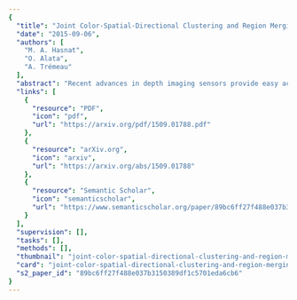 ```yaml
---
{
  "title": "Joint Color-Spatial-Directional Clustering and Region Merging (JCSD-RM) for Unsupervised RGB-D Image Segmentation",
  "date": "2015-09-06",
  "authors": [
    "M. A. Hasnat",
    "O. Alata",
    "A. Trémeau"
  ],
  "abstract": "Recent advances in depth imaging sensors provide easy access to the synchronized depth with color, called RGB-D image. In this paper, we propose an unsupervised method for indoor RGB-D image segmentation and analysis. We consider a statistical image generation model based on the color and geometry of the scene. Our method consists of a joint color-spatial-directional clustering method followed by a statistical planar region merging method. We evaluate our method on the NYU depth database and compare it with existing unsupervised RGB-D segmentation methods. Results show that, it is comparable with the state of the art methods and it needs less computation time. Moreover, it opens interesting perspectives to fuse color and geometry in an unsupervised manner.",
  "links": [
    {
      "resource": "PDF",
      "icon": "pdf",
      "url": "https://arxiv.org/pdf/1509.01788.pdf"
    },
    {
      "resource": "arXiv.org",
      "icon": "arxiv",
      "url": "https://arxiv.org/abs/1509.01788"
    },
    {
      "resource": "Semantic Scholar",
      "icon": "semanticscholar",
      "url": "https://www.semanticscholar.org/paper/89bc6ff27f488e037b3150389df1c5701eda6cb6"
    }
  ],
  "supervision": [],
  "tasks": [],
  "methods": [],
  "thumbnail": "joint-color-spatial-directional-clustering-and-region-merging-jcsd-rm-for-unsupervised-rgb-d-image-segmentation-thumb.jpg",
  "card": "joint-color-spatial-directional-clustering-and-region-merging-jcsd-rm-for-unsupervised-rgb-d-image-segmentation-card.jpg",
  "s2_paper_id": "89bc6ff27f488e037b3150389df1c5701eda6cb6"
}
---
```


